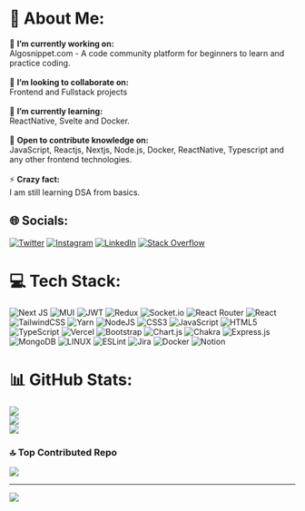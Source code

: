 # 💫 About Me:
🔭 **I’m currently working on:**  <br>Algosnippet.com - A code community platform for beginners to learn and practice coding.<br><br>👯 **I’m looking to collaborate on:**  <br>Frontend and Fullstack projects<br><br>🌱 **I’m currently learning:**  <br>ReactNative, Svelte and Docker.<br><br>💬 **Open to contribute knowledge on:**  <br>JavaScript, Reactjs, Nextjs, Node.js, Docker, ReactNative, Typescript and any other frontend technologies.<br><br>⚡ **Crazy fact:**  <br>I am still learning DSA from basics.


## 🌐 Socials:
[![Twitter](https://img.shields.io/badge/Twitter-%231DA1F2.svg?logo=Twitter&logoColor=white)](https://twitter.com/sudodevop) [![Instagram](https://img.shields.io/badge/Instagram-%23E4405F.svg?logo=Instagram&logoColor=white)](https://instagram.com/sudodevop) [![LinkedIn](https://img.shields.io/badge/LinkedIn-%230077B5.svg?logo=linkedin&logoColor=white)](https://linkedin.com/in/sudodevop) [![Stack Overflow](https://img.shields.io/badge/-Stackoverflow-FE7A16?logo=stack-overflow&logoColor=white)](https://stackoverflow.com/users/22732769/) 

# 💻 Tech Stack:
![Next JS](https://img.shields.io/badge/Next-black?style=for-the-badge&logo=next.js&logoColor=white) ![MUI](https://img.shields.io/badge/MUI-%230081CB.svg?style=for-the-badge&logo=material-ui&logoColor=white) ![JWT](https://img.shields.io/badge/JWT-black?style=for-the-badge&logo=JSON%20web%20tokens) ![Redux](https://img.shields.io/badge/redux-%23593d88.svg?style=for-the-badge&logo=redux&logoColor=white) ![Socket.io](https://img.shields.io/badge/Socket.io-black?style=for-the-badge&logo=socket.io&badgeColor=010101) ![React Router](https://img.shields.io/badge/React_Router-CA4245?style=for-the-badge&logo=react-router&logoColor=white) ![React](https://img.shields.io/badge/react-%2320232a.svg?style=for-the-badge&logo=react&logoColor=%2361DAFB) ![TailwindCSS](https://img.shields.io/badge/tailwindcss-%2338B2AC.svg?style=for-the-badge&logo=tailwind-css&logoColor=white) ![Yarn](https://img.shields.io/badge/yarn-%232C8EBB.svg?style=for-the-badge&logo=yarn&logoColor=white) ![NodeJS](https://img.shields.io/badge/node.js-6DA55F?style=for-the-badge&logo=node.js&logoColor=white) ![CSS3](https://img.shields.io/badge/css3-%231572B6.svg?style=for-the-badge&logo=css3&logoColor=white) ![JavaScript](https://img.shields.io/badge/javascript-%23323330.svg?style=for-the-badge&logo=javascript&logoColor=%23F7DF1E) ![HTML5](https://img.shields.io/badge/html5-%23E34F26.svg?style=for-the-badge&logo=html5&logoColor=white) ![TypeScript](https://img.shields.io/badge/typescript-%23007ACC.svg?style=for-the-badge&logo=typescript&logoColor=white) ![Vercel](https://img.shields.io/badge/vercel-%23000000.svg?style=for-the-badge&logo=vercel&logoColor=white) ![Bootstrap](https://img.shields.io/badge/bootstrap-%23563D7C.svg?style=for-the-badge&logo=bootstrap&logoColor=white) ![Chart.js](https://img.shields.io/badge/chart.js-F5788D.svg?style=for-the-badge&logo=chart.js&logoColor=white) ![Chakra](https://img.shields.io/badge/chakra-%234ED1C5.svg?style=for-the-badge&logo=chakraui&logoColor=white) ![Express.js](https://img.shields.io/badge/express.js-%23404d59.svg?style=for-the-badge&logo=express&logoColor=%2361DAFB) ![MongoDB](https://img.shields.io/badge/MongoDB-%234ea94b.svg?style=for-the-badge&logo=mongodb&logoColor=white) ![LINUX](https://img.shields.io/badge/Linux-FCC624?style=for-the-badge&logo=linux&logoColor=black) ![ESLint](https://img.shields.io/badge/ESLint-4B3263?style=for-the-badge&logo=eslint&logoColor=white) ![Jira](https://img.shields.io/badge/jira-%230A0FFF.svg?style=for-the-badge&logo=jira&logoColor=white) ![Docker](https://img.shields.io/badge/docker-%230db7ed.svg?style=for-the-badge&logo=docker&logoColor=white) ![Notion](https://img.shields.io/badge/Notion-%23000000.svg?style=for-the-badge&logo=notion&logoColor=white)
# 📊 GitHub Stats:
![](https://github-readme-stats.vercel.app/api?username=sudodevop&theme=dark&hide_border=false&include_all_commits=false&count_private=false)<br/>
![](https://github-readme-streak-stats.herokuapp.com/?user=sudodevop&theme=dark&hide_border=false)<br/>
![](https://github-readme-stats.vercel.app/api/top-langs/?username=sudodevop&theme=dark&hide_border=false&include_all_commits=false&count_private=false&layout=compact)

### 🔝 Top Contributed Repo
![](https://github-contributor-stats.vercel.app/api?username=sudodevop&limit=5&theme=tokyonight&combine_all_yearly_contributions=true)

---
[![](https://visitcount.itsvg.in/api?id=sudodevop&label=Profile%20Views&color=11&icon=5&pretty=false)](https://visitcount.itsvg.in)

<!-- Proudly created with GPRM ( https://gprm.itsvg.in ) -->
